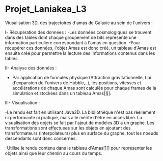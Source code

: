 # Projet_Laniakea_L3
Viusalisation 3D, des trajectoires d'amas de Galaxie au sein de l'univers :

I- Récupération des données :
  -Les données cosmologiques se trouvent dans des tables dont chaque groupement de bits represente une information particuliere correspondant à l'amas en question.
  -Pour récupérer ces données, l'objet Amas est donc créé, un tableau d'Amas est ensuite créé pour permettre la lecture des informations contenus dans les tables.

II- Analyse des données : 
- Par application de formules physique (Attraction gravitationnelle, Loi d'expansion de l'univers de Hubble,..), les positions, vitesses et accélérations de chaque Amas sont calculés pour chaque frames de la simulation et stockées dans un tableau Amas[][].

III- Visualisation :

-Le rendu est fait en utilisant Java3D. La bibliothèque n'est pas réellement ni performante ni pratique, mais a le mérite d'être en accès libre. La visualisation des objets se fait par l'ajout de modeles 3D a un graphe. Les transformations sont effectuees sur les objets en ajoutant des transformateurs (interpolateurs) plus en surface du graphe, tout les noeuds descendants sont donc concernes.

-Utilise le rendu contenu dans le tableau d'Amas[][] pour representer les objets ainsi que leur chemin au cours du temps.
